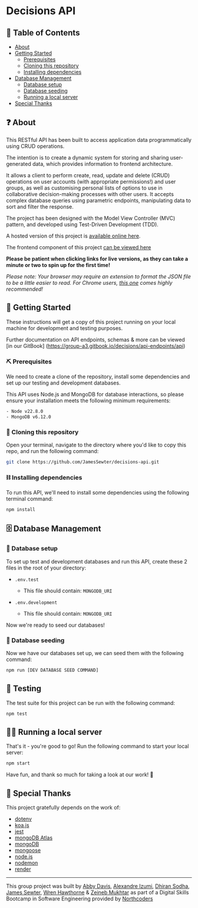 # Decisions API

## 📖 Table of Contents

- [About](#about)
- [Getting Started](#getting-started)
  - [Prerequisites](#prerequisites)
  - [Cloning this repository](#cloning)
  - [Installing dependencies](#dependencies)
- [Database Management](#database-management)
  - [Database setup](#database-setup)
  - [Database seeding](#database-seeding)
  - [Running a local server](#running-a-local-server)
- [Special Thanks](#special-thanks)

## ❓ About <a name = "about"></a>

This RESTful API has been built to access application data programmatically using CRUD operations.

The intention is to create a dynamic system for storing and sharing user-generated data, which provides information to frontend architecture. 

It allows a client to perform create, read, update and delete (CRUD) operations on user accounts (with appropriate permissions!) and user groups, as well as customising personal lists of options to use in collaborative decision-making processes with other users. It accepts complex database queries using parametric endpoints, manipulating data to sort and filter the response.

The project has been designed with the Model View Controller (MVC) pattern, and developed using Test-Driven Development (TDD).

A hosted version of this project is [available online here](https://decisions-api-vlyb.onrender.com/api).

The frontend component of this project [can be viewed here](https://github.com/JamesSewter/decisions-fe)

**Please be patient when clicking links for live versions, as they can take a minute or two to spin up for the first time!**

_Please note: Your browser may require an extension to format the JSON file to be a little easier to read. For Chrome users, [this one](https://chromewebstore.google.com/detail/json-formatter/bcjindcccaagfpapjjmafapmmgkkhgoa?hl=en&pli=1) comes highly recommended!_

## 🚀 Getting Started <a name = "getting-started"></a>

These instructions will get a copy of this project running on your local machine for development and testing purposes.

Further documentation on API endpoints, schemas & more can be viewed [in our GitBook]
(https://group-a3.gitbook.io/decisions/api-endpoints/api)

### ⛏️ Prerequisites <a name = "prerequisites"></a>

We need to create a clone of the repository, install some dependencies and set up our testing and development databases.

This API uses Node.js and MongoDB for database interactions, so please ensure your installation meets the following minimum requirements:

```bash
- Node v22.8.0
- MongoDB v6.12.0
```

### 🐏 Cloning this repository <a name = "cloning"></a>

Open your terminal, navigate to the directory where you'd like to copy this repo, and run the following command:

```bash
git clone https://github.com/JamesSewter/decisions-api.git
```

### ⛓️ Installing dependencies <a name = "dependencies"></a>

To run this API, we'll need to install some dependencies using the following terminal command:

```bash
npm install
```

## 🗄 Database Management <a name = "database-management"></a>

### 📂 Database setup <a name = "database-setup"></a>

To set up test and development databases and run this API, create these 2 files in the root of your directory:

- `.env.test`

  - This file should contain: `MONGODB_URI`

- `.env.development`
  - This file should contain: `MONGODB_URI`

Now we're ready to seed our databases!

### 🌱 Database seeding <a name = "database-seeding"></a>

Now we have our databases set up, we can seed them with the following command:

```bash
npm run [DEV DATABASE SEED COMMAND]
```

## 🧪 Testing <a name = "testing"></a>

The test suite for this project can be run with the following command:

```bash
npm test
```

## 🧑‍💻 Running a local server <a name = "running-a-local-server"></a>

That's it - you're good to go! Run the following command to start your local server:

```bash
npm start
```

Have fun, and thank so much for taking a look at our work! 🙌

## 🎉 Special Thanks <a name = "special-thanks"></a>

This project gratefully depends on the work of:

- [dotenv](https://github.com/motdotla/dotenv#readme)
- [koa.js](https://koajs.com/)
- [jest](https://jestjs.io/)
- [mongoDB Atlas](https://www.mongodb.com/atlas)
- [mongoDB](https://www.mongodb.com/)
- [mongoose](https://mongoosejs.com/)
- [node.js](https://nodejs.org/en)
- [nodemon](https://nodemon.io/)
- [render](https://render.com/)

---

This group project was built by [Abby Davis](https://github.com/absydavsy), [Alexandre Izumi](https://github.com/alexizumi), [Dhiran Sodha](https://github.com/dhiransodha), [James Sewter](https://github.com/JamesSewter), [Wren Hawthorne](https://github.com/smlbrd) & [Zeineb Mukhtar](https://github.com/ZeiMu) as part of a Digital Skills Bootcamp in Software Engineering provided by [Northcoders](https://northcoders.com/)
